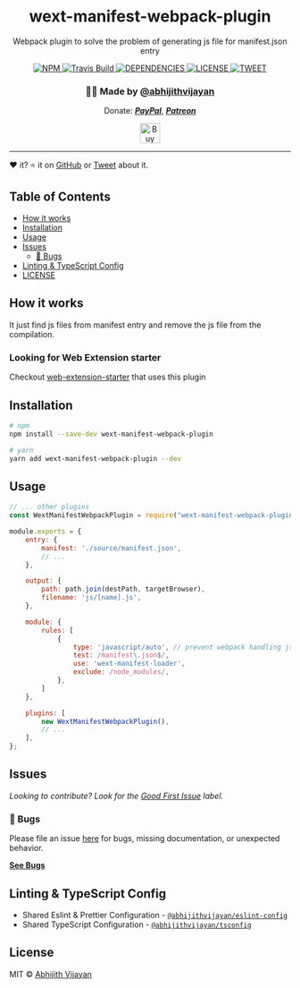 <h1 align="center">wext-manifest-webpack-plugin</h1>
<p align="center">Webpack plugin to solve the problem of generating js file for manifest.json entry</p>
<div align="center">
  <a href="https://www.npmjs.com/package/wext-manifest-webpack-plugin">
    <img src="https://img.shields.io/npm/v/wext-manifest-webpack-plugin" alt="NPM" />
  </a>
  <a href="https://travis-ci.org/abhijithvijayan/wext-manifest-webpack-plugin">
    <img src="https://travis-ci.org/abhijithvijayan/wext-manifest-webpack-plugin.svg?branch=master" alt="Travis Build" />
  </a>
  </a>
  <a href="https://david-dm.org/abhijithvijayan/wext-manifest-webpack-plugin">
    <img src="https://img.shields.io/david/abhijithvijayan/wext-manifest-webpack-plugin.svg?colorB=orange" alt="DEPENDENCIES" />
  </a>
  <a href="https://github.com/abhijithvijayan/wext-manifest-webpack-plugin/blob/master/license">
    <img src="https://img.shields.io/github/license/abhijithvijayan/wext-manifest-webpack-plugin.svg" alt="LICENSE" />
  </a>
  <a href="https://twitter.com/intent/tweet?text=Check%20out%20wext-manifest-webpack-plugin%21%20by%20%40_abhijithv%0A%0AWebpack%20plugin%20to%20solve%20the%20problem%20of%20generating%20js%20file%20for%20manifest.json%20entry%0Ahttps%3A%2F%2Fgithub.com%2Fabhijithvijayan%2Fwext-manifest-webpack-plugin%0A%0A%23webpack%20%23manifest%20%23webextension%20%23plugin">
     <img src="https://img.shields.io/twitter/url/http/shields.io.svg?style=social" alt="TWEET" />
  </a>
</div>
<h3 align="center">🙋‍♂️ Made by <a href="https://twitter.com/_abhijithv">@abhijithvijayan</a></h3>
<p align="center">
  Donate:
  <a href="https://www.paypal.me/iamabhijithvijayan" target='_blank'><i><b>PayPal</b></i></a>,
  <a href="https://www.patreon.com/abhijithvijayan" target='_blank'><i><b>Patreon</b></i></a>
</p>
<p align="center">
  <a href='https://www.buymeacoffee.com/abhijithvijayan' target='_blank'>
    <img height='36' style='border:0px;height:36px;' src='https://bmc-cdn.nyc3.digitaloceanspaces.com/BMC-button-images/custom_images/orange_img.png' border='0' alt='Buy Me a Coffee' />
  </a>
</p>
<hr />

❤️ it? ⭐️ it on [GitHub](https://github.com/abhijithvijayan/wext-manifest-webpack-plugin/stargazers) or [Tweet](https://twitter.com/intent/tweet?text=Check%20out%20wext-manifest-webpack-plugin%21%20by%20%40_abhijithv%0A%0AWebpack%20plugin%20to%20solve%20the%20problem%20of%20generating%20js%20file%20for%20manifest.json%20entry%0Ahttps%3A%2F%2Fgithub.com%2Fabhijithvijayan%2Fwext-manifest-webpack-plugin%0A%0A%23webpack%20%23manifest%20%23webextension%20%23plugin) about it.

## Table of Contents

- [How it works](#how-it-works)
- [Installation](#installation)
- [Usage](#usage)
- [Issues](#issues)
  - [🐛 Bugs](#-bugs)
- [Linting & TypeScript Config](#linting-&-typescript-config)
- [LICENSE](#license)

## How it works

It just find js files from manifest entry and remove the js file from the compilation.

### Looking for Web Extension starter

Checkout [web-extension-starter](https://github.com/abhijithvijayan/web-extension-starter) that uses this plugin

## Installation

```sh
# npm
npm install --save-dev wext-manifest-webpack-plugin

# yarn
yarn add wext-manifest-webpack-plugin --dev
```

## Usage

```js
// ... other plugins
const WextManifestWebpackPlugin = require("wext-manifest-webpack-plugin");

module.exports = {
    entry: {
        manifest: './source/manifest.json',
        // ...
    },

    output: {
        path: path.join(destPath, targetBrowser),
        filename: 'js/[name].js',
    },

    module: {
        rules: [
            {
                type: 'javascript/auto', // prevent webpack handling json with its own loaders,
                test: /manifest\.json$/,
                use: 'wext-manifest-loader',
                exclude: /node_modules/,
            },
        ]
    },

    plugins: [
        new WextManifestWebpackPlugin(),
        // ...
    ],
};
```

## Issues

_Looking to contribute? Look for the [Good First Issue](https://github.com/abhijithvijayan/wext-manifest-webpack-plugin/issues?q=is%3Aissue+is%3Aopen+sort%3Aupdated-desc+label%3A%22good+first+issue%22)
label._

### 🐛 Bugs

Please file an issue [here](https://github.com/abhijithvijayan/wext-manifest-webpack-plugin/issues/new) for bugs, missing documentation, or unexpected behavior.

[**See Bugs**](https://github.com/abhijithvijayan/wext-manifest-webpack-plugin/issues?q=is%3Aissue+is%3Aopen+sort%3Aupdated-desc+label%3A%22type%3A+bug%22)

## Linting & TypeScript Config

- Shared Eslint & Prettier Configuration - [`@abhijithvijayan/eslint-config`](https://www.npmjs.com/package/@abhijithvijayan/eslint-config)
- Shared TypeScript Configuration - [`@abhijithvijayan/tsconfig`](https://www.npmjs.com/package/@abhijithvijayan/tsconfig)

## License

MIT © [Abhijith Vijayan](https://abhijithvijayan.in)
